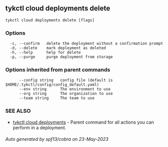 ## tykctl cloud deployments delete



```
tykctl cloud deployments delete [flags]
```

### Options

```
  -c, --confirm   delete the deployment without a confirmation prompt
  -d, --delete    mark deployment as deleted
  -h, --help      help for delete
  -p, --purge     purge deployment from storage
```

### Options inherited from parent commands

```
      --config string   config file (default is $HOME/.tykctl/config/config_default.yaml)
      --env string      The environment to use
      --org string      The organization to use
      --team string     The team to use
```

### SEE ALSO

* [tykctl cloud deployments](tykctl_cloud_deployments.md)	 - Parent command for all actions you can perform in a deployment.

###### Auto generated by spf13/cobra on 23-May-2023
